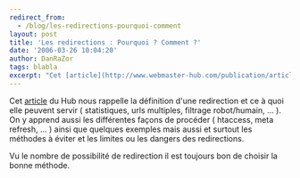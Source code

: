 ```yaml
---
redirect_from:
  - /blog/les-redirections-pourquoi-comment
layout: post
title: 'Les redirections : Pourquoi ? Comment ?'
date: '2006-03-26 10:04:20'
author: DanRaZor
tags: blabla
excerpt: "Cet [article](http://www.webmaster-hub.com/publication/article158.html) du Hub nous rappelle la définition d'une redirection et ce à quoi elle peuvent servir ( statistiques, urls multiples, filtrage robot/humain, ... ).     \nOn y apprend aussi les différentes façons de procéder ( htaccess, meta refresh, ... ) ainsi que quelques exemples mais aussi et      …"
---
```


Cet [article](http://www.webmaster-hub.com/publication/article158.html) du Hub nous rappelle la définition d'une redirection et ce à quoi elle peuvent servir ( statistiques, urls multiples, filtrage robot/humain, ... ).
On y apprend aussi les différentes façons de procéder ( htaccess, meta refresh, ... ) ainsi que quelques exemples mais aussi et surtout les méthodes à éviter et les limites ou les dangers des redirections.

Vu le nombre de possibilité de redirection il est toujours bon de choisir la bonne méthode.
